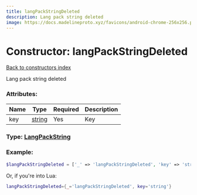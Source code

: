 ```yaml
---
title: langPackStringDeleted
description: Lang pack string deleted
image: https://docs.madelineproto.xyz/favicons/android-chrome-256x256.png
---
```

# Constructor: langPackStringDeleted  
[Back to constructors index](index.md)



Lang pack string deleted

### Attributes:

| Name     |    Type       | Required | Description |
|----------|---------------|----------|-------------|
|key|[string](../types/string.md) | Yes|Key|



### Type: [LangPackString](../types/LangPackString.md)


### Example:

```php
$langPackStringDeleted = ['_' => 'langPackStringDeleted', 'key' => 'string'];
```  


Or, if you're into Lua:

```lua
langPackStringDeleted={_='langPackStringDeleted', key='string'}

```


